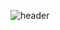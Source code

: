 ![header](https://capsule-render.vercel.app/api?type=waving&color=timeGradient&height=300&section=header&text=🎉%20Welcome%20to%20visit%20Yongmin's%20Github%20👋&fontSize=90)

<!--
**yongminjo/yongminjo** is a ✨ _special_ ✨ repository because its `README.md` (this file) appears on your GitHub profile.

Here are some ideas to get you started:

- 🔭 I’m currently working on ...
- 🌱 I’m currently learning ...
- 👯 I’m looking to collaborate on ...
- 🤔 I’m looking for help with ...
- 💬 Ask me about ...
- 📫 How to reach me: ...
- 😄 Pronouns: ...
- ⚡ Fun fact: ...
-->

